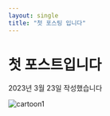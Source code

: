 ```yaml
---
layout: single
title: "첫 포스팅 입니다"
---
```

# 첫 포스트입니다
2023년 3월 23일 작성했습니다

![cartoon1]({{site.url}}/images/2023-03-23-first/cartoon1.jpg)